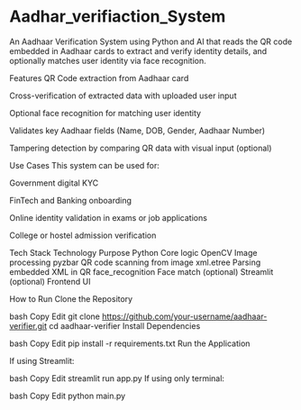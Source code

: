 # Aadhar_verifiaction_System

An Aadhaar Verification System using Python and AI that reads the QR code embedded in Aadhaar cards to extract and verify identity details, and optionally matches user identity via face recognition.

Features
QR Code extraction from Aadhaar card

Cross-verification of extracted data with uploaded user input

Optional face recognition for matching user identity

Validates key Aadhaar fields (Name, DOB, Gender, Aadhaar Number)

Tampering detection by comparing QR data with visual input (optional)

Use Cases
This system can be used for:

Government digital KYC

FinTech and Banking onboarding

Online identity validation in exams or job applications

College or hostel admission verification

Tech Stack
Technology	Purpose
Python	Core logic
OpenCV	Image processing
pyzbar	QR code scanning from image
xml.etree	Parsing embedded XML in QR
face_recognition	Face match (optional)
Streamlit (optional)	Frontend UI

How to Run
Clone the Repository

bash
Copy
Edit
git clone https://github.com/your-username/aadhaar-verifier.git
cd aadhaar-verifier
Install Dependencies

bash
Copy
Edit
pip install -r requirements.txt
Run the Application

If using Streamlit:

bash
Copy
Edit
streamlit run app.py
If using only terminal:

bash
Copy
Edit
python main.py
